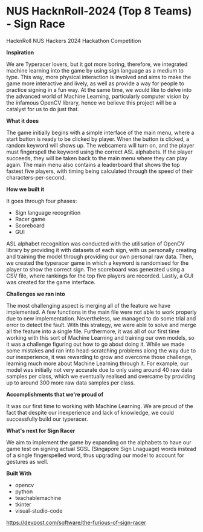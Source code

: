 # NUS HacknRoll-2024 (Top 8 Teams) - Sign Race

HacknRoll NUS Hackers 2024 Hackathon Competition

**Inspiration**

We are Typeracer lovers, but it got more boring, therefore, we integrated machine learning into the game by using sign language as a medium to type. This way, more physical interaction is involved and aims to make the game more interactive and lively, as well as provide a way for people to practice signing in a fun way. At the same time, we would like to delve into the advanced world of Machine Learning, particularly computer vision by the infamous OpenCV library, hence we believe this project will be a catalyst for us to do just that.

**What it does**

The game initially begins with a simple interface of the main menu, where a start button is ready to be clicked by player. When the button is clicked, a random keyword will shows up. The webcamera will turn on, and the player must fingerspell the keyword using the correct ASL alphabets. If the player succeeds, they will be taken back to the main menu where they can play again. The main menu also contains a leaderboard that shows the top fastest five players, with timing being calculated through the speed of their characters-per-second.

**How we built it**

It goes through four phases:

- Sign language recognition
- Racer game
- Scoreboard
- GUI

ASL alphabet recognition was conducted with the utilisation of OpenCV library by providing it with datasets of each sign, with us personally creating and training the model through providing our own personal raw data. Then, we created the typeracer game in which a keyword is randomised for the player to show the correct sign. The scoreboard was generated using a CSV file, where rankings for the top five players are recorded. Lastly, a GUI was created for the game interface.

**Challenges we ran into**

The most challenging aspect is merging all of the feature we have implemented. A few functions in the main file were not able to work properly due to new implementation. Nevertheless, we managed to do some trial and error to detect the fault. With this strategy, we were able to solve and merge all the feature into a single file. Furthermore, it was all of our first time working with this sort of Machine Learning and training our own models, so it was a challenge figuring out how to go about doing it. While we made some mistakes and ran into head-scratching problems along the way due to our inexperience, it was rewarding to grow and overcome those challenge, learning much more about Machine Learning through it. For example, our model was initially not very accurate due to only using around 40 raw data samples per class, which we eventually realised and overcame by providing up to around 300 more raw data samples per class.

**Accomplishments that we're proud of**

It was our first time to working with Machine Learning. We are proud of the fact that despite our inexperience and lack of knowledge, we could successfully build our typeracer.

**What's next for Sign Racer**

We aim to implement the game by expanding on the alphabets to have our game test on signing actual SGSL (Singapore Sign Lnaguage) words instead of a single fingerspelled word, thus upgrading our model to account for gestures as well.

**Built With**
- opencv
- python
- teachablemachine
- tkinter
- visual-studio-code

https://devpost.com/software/the-furious-of-sign-racer
